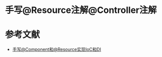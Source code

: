 # 手写@Resource注解@Controller注解






# 参考文献

- [手写@Component和@Resource实现IoC和DI](https://www.nowcoder.com/discuss/209311)